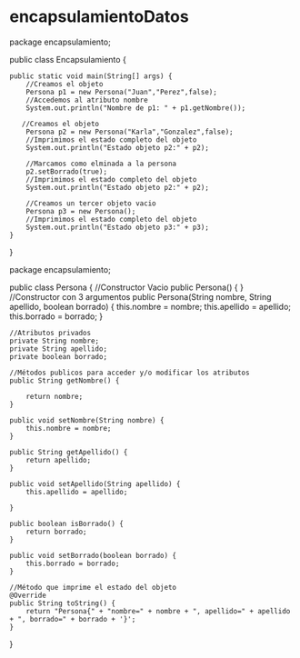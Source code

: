 # encapsulamientoDatos
package encapsulamiento;

public class Encapsulamiento {

    public static void main(String[] args) {
        //Creamos el objeto
        Persona p1 = new Persona("Juan","Perez",false);
        //Accedemos al atributo nombre
        System.out.println("Nombre de p1: " + p1.getNombre());
        
       //Creamos el objeto
        Persona p2 = new Persona("Karla","Gonzalez",false);
        //Imprimimos el estado completo del objeto
        System.out.println("Estado objeto p2:" + p2);        
        
        //Marcamos como elminada a la persona
        p2.setBorrado(true);
        //Imprimimos el estado completo del objeto
        System.out.println("Estado objeto p2:" + p2);     
        
        //Creamos un tercer objeto vacio
        Persona p3 = new Persona();
        //Imprimimos el estado completo del objeto
        System.out.println("Estado objeto p3:" + p3);       
    }
}


package encapsulamiento;

public class Persona {
    //Constructor Vacio
    public Persona() {
    }
    //Constructor con 3 argumentos
    public Persona(String nombre, String apellido, boolean borrado) {
        this.nombre = nombre;
        this.apellido = apellido;
        this.borrado = borrado;
    }

    //Atributos privados
    private String nombre;
    private String apellido;
    private boolean borrado;

    //Métodos publicos para acceder y/o modificar los atributos
    public String getNombre() {
        
        return nombre;
    }

    public void setNombre(String nombre) {
        this.nombre = nombre;
    }

    public String getApellido() {
        return apellido;
    }

    public void setApellido(String apellido) {
        this.apellido = apellido;
        
    }

    public boolean isBorrado() {
        return borrado;
    }

    public void setBorrado(boolean borrado) {
        this.borrado = borrado;
    }
    
    //Método que imprime el estado del objeto
    @Override
    public String toString() {
        return "Persona{" + "nombre=" + nombre + ", apellido=" + apellido + ", borrado=" + borrado + '}';
    }
}
